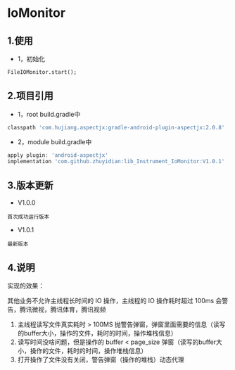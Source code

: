 # IoMonitor

## 1.使用
* 1，初始化
```xml
FileIOMonitor.start();
```
## 2.项目引用
* 1，root build.gradle中
```groovy
classpath 'com.hujiang.aspectjx:gradle-android-plugin-aspectjx:2.0.8'
```
* 2，module build.gradle中
```groovy
apply plugin: 'android-aspectjx'
implementation 'com.github.zhuyidian:lib_Instrument_IoMonitor:V1.0.1'
```
## 3.版本更新
* V1.0.0
```
首次成功运行版本
```
* V1.0.1
```
最新版本
```
## 4.说明
实现的效果：

其他业务不允许主线程长时间的 IO 操作，主线程的 IO 操作耗时超过 100ms 会警告，腾讯微视，腾讯体育，腾讯视频
1. 主线程读写文件真实耗时 > 100MS 抛警告弹窗，弹窗里面需要的信息（读写的buffer大小，操作的文件，耗时的时间，操作堆栈信息）
2. 读写时间没啥问题，但是操作的 buffer < page_size 弹窗（读写的buffer大小，操作的文件，耗时的时间，操作堆栈信息）
3. 打开操作了文件没有关闭，警告弹窗（操作的堆栈）动态代理

